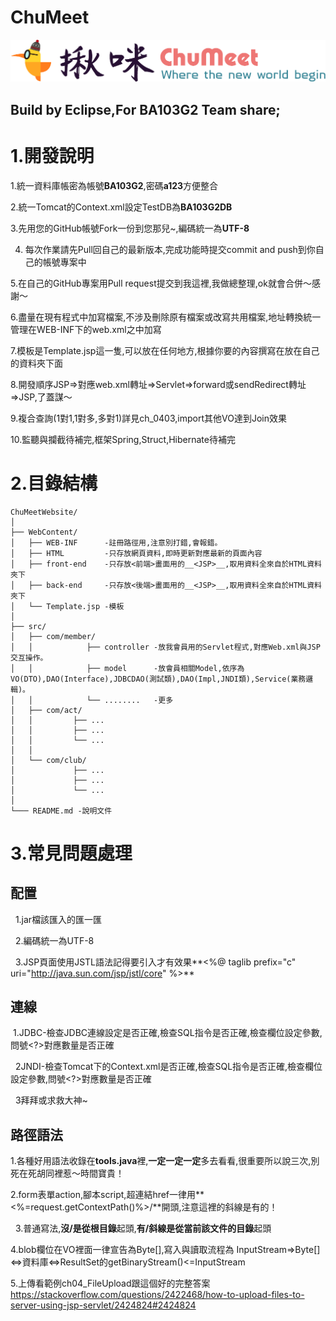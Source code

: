 # ChuMeet
![alt text](https://github.com/AndyZWGu/ChuMeet/blob/master/WebContent/HTML/assets/LOGO/ChuMeet_NavLogo_25.png "Logo 標題文字範例一")

## Build by Eclipse,For BA103G2 Team share;


# 1.開發說明

 1.統一資料庫帳密為帳號**BA103G2**,密碼**a123**方便整合
 
 2.統一Tomcat的Context.xml設定TestDB為**BA103G2DB**

 3.先用您的GitHub帳號Fork一份到您那兒~,編碼統一為**UTF-8**
 
 4. 每次作業請先Pull回自己的最新版本,完成功能時提交commit and push到你自己的帳號專案中
 
 5.在自己的GitHub專案用Pull request提交到我這裡,我做總整理,ok就會合併～感謝～
 
 6.盡量在現有程式中加寫檔案,不涉及刪除原有檔案或改寫共用檔案,地址轉換統一管理在WEB-INF下的web.xml之中加寫
 
 7.模板是Template.jsp這一隻,可以放在任何地方,根據你要的內容撰寫在放在自己的資料夾下面
 
 8.開發順序JSP=>對應web.xml轉址=>Servlet=>forward或sendRedirect轉址=>JSP,了蓋謀～
 
 9.複合查詢(1對1,1對多,多對1)詳見ch_0403,import其他VO達到Join效果
 
 10.監聽與攔截待補完,框架Spring,Struct,Hibernate待補完
 
# 2.目錄結構

    ChuMeetWebsite/
    │
    ├── WebContent/
    │   ├── WEB-INF      -註冊路徑用,注意別打錯,會報錯。
    │   ├── HTML         -只存放網頁資料,即時更新對應最新的頁面內容
    │   ├── front-end    -只存放<前端>畫面用的__<JSP>__,取用資料全來自於HTML資料夾下
    │   ├── back-end     -只存放<後端>畫面用的__<JSP>__,取用資料全來自於HTML資料夾下
    │   └── Template.jsp -模板 
    │
    ├── src/
    │   ├── com/member/
    │   │            ├── controller -放我會員用的Servlet程式,對應Web.xml與JSP交互操作。
    │   │            ├── model      -放會員相關Model,依序為VO(DTO),DAO(Interface),JDBCDAO(測試類),DAO(Impl,JNDI類),Service(業務邏輯)。
    │   │            └── ........   -更多
    │   ├── com/act/
    │   │         ├── ...
    │   │         ├── ...
    │   │         └── ...
    │   │  
    │   └── com/club/
    │             ├── ...
    │             ├── ...
    │             └── ...
    │
    └─── README.md -說明文件
 
# 3.常見問題處理

 ## 配置
   1.jar檔該匯入的匯一匯
   
   2.編碼統一為UTF-8
   
   3.JSP頁面使用JSTL語法記得要引入才有效果**<%@ taglib prefix="c" uri="http://java.sun.com/jsp/jstl/core" %>**
   
 ## 連線
   1.JDBC-檢查JDBC連線設定是否正確,檢查SQL指令是否正確,檢查欄位設定參數,問號<?>對應數量是否正確
  
   2JNDI-檢查Tomcat下的Context.xml是否正確,檢查SQL指令是否正確,檢查欄位設定參數,問號<?>對應數量是否正確
   
   3拜拜或求救大神~
   
 ## 路徑語法
   1.各種好用語法收錄在**tools.java**裡,**一定****一定****一定**多去看看,很重要所以說三次,別死在死胡同裡惹～時間寶貴！
 
   2.form表單action,腳本script,超連結href一律用**<%=request.getContextPath()%>/**開頭,注意這裡的斜線是有的！
   
   3.普通寫法,**沒/是從根目錄**起頭,**有/斜線是從當前該文件的目錄**起頭
 
   4.blob欄位在VO裡面一律宣告為Byte[],寫入與讀取流程為
   InputStream=>Byte[]<=>資料庫<=>ResultSet的getBinaryStream()<=InputStream
   
   5.上傳看範例ch04_FileUpload跟這個好的完整答案
   https://stackoverflow.com/questions/2422468/how-to-upload-files-to-server-using-jsp-servlet/2424824#2424824
   
 
